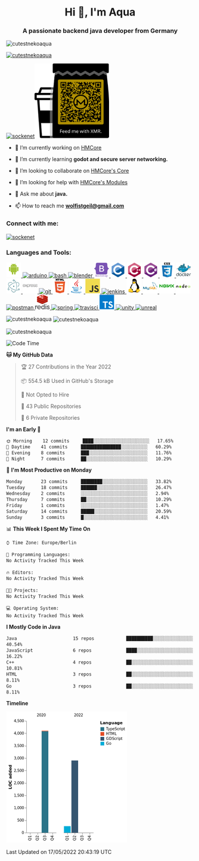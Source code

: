 <h1 align="center">Hi 👋, I'm Aqua</h1>
<h3 align="center">A passionate backend java developer from Germany</h3>

<p align="left"> <img src="https://komarev.com/ghpvc/?username=cutestnekoaqua&label=Profile%20views&color=0e75b6&style=flat" alt="cutestnekoaqua" /> </p>

<p align="left"> <a href="https://github.com/ryo-ma/github-profile-trophy"><img src="https://github-profile-trophy.vercel.app/?username=cutestnekoaqua" alt="cutestnekoaqua" /></a> </p>

<p align="left"> <a href="https://twitter.com/sockenet" target="blank"><img src="https://img.shields.io/twitter/follow/sockenet?logo=twitter&style=for-the-badge" alt="sockenet" /></a><img src="https://raw.githubusercontent.com/cutestnekoaqua/cutestnekoaqua/main/49sZDrVkFEaUr9HQr_.png" alt="Donate XMR" style="width:200px;height:200px;"/></p> 

- 🔭 I’m currently working on [HMCore](https://github.com/HMCore)

- 🌱 I’m currently learning **godot and secure server networking.**

- 👯 I’m looking to collaborate on [HMCore's Core](https://github.com/HMCore)

- 🤝 I’m looking for help with [HMCore's Modules](https://github.com/HMCore)

- 💬 Ask me about **java.**

- 📫 How to reach me **wolfistgeil@gmail.com**

<h3 align="left">Connect with me:</h3>
<p align="left">
<a href="https://twitter.com/sockenet" target="blank"><img align="center" src="https://raw.githubusercontent.com/rahuldkjain/github-profile-readme-generator/neutral-icons/src/images/icons/Social/twitter.svg" alt="sockenet" height="30" width="40" /></a>
</p>

<h3 align="left">Languages and Tools:</h3>
<p align="left"> <a href="https://developer.android.com" target="_blank"> <img src="https://raw.githubusercontent.com/devicons/devicon/master/icons/android/android-original-wordmark.svg" alt="android" width="40" height="40"/> </a> <a href="https://www.arduino.cc/" target="_blank"> <img src="https://cdn.worldvectorlogo.com/logos/arduino-1.svg" alt="arduino" width="40" height="40"/> </a> <a href="https://www.gnu.org/software/bash/" target="_blank"> <img src="https://www.vectorlogo.zone/logos/gnu_bash/gnu_bash-icon.svg" alt="bash" width="40" height="40"/> </a> <a href="https://www.blender.org/" target="_blank"> <img src="https://download.blender.org/branding/community/blender_community_badge_white.svg" alt="blender" width="40" height="40"/> </a> <a href="https://getbootstrap.com" target="_blank"> <img src="https://raw.githubusercontent.com/devicons/devicon/master/icons/bootstrap/bootstrap-plain-wordmark.svg" alt="bootstrap" width="40" height="40"/> </a> <a href="https://www.cprogramming.com/" target="_blank"> <img src="https://raw.githubusercontent.com/devicons/devicon/master/icons/c/c-original.svg" alt="c" width="40" height="40"/> </a> <a href="https://www.w3schools.com/cpp/" target="_blank"> <img src="https://raw.githubusercontent.com/devicons/devicon/master/icons/cplusplus/cplusplus-original.svg" alt="cplusplus" width="40" height="40"/> </a> <a href="https://www.w3schools.com/cs/" target="_blank"> <img src="https://raw.githubusercontent.com/devicons/devicon/master/icons/csharp/csharp-original.svg" alt="csharp" width="40" height="40"/> </a> <a href="https://www.w3schools.com/css/" target="_blank"> <img src="https://raw.githubusercontent.com/devicons/devicon/master/icons/css3/css3-original-wordmark.svg" alt="css3" width="40" height="40"/> </a> <a href="https://www.docker.com/" target="_blank"> <img src="https://raw.githubusercontent.com/devicons/devicon/master/icons/docker/docker-original-wordmark.svg" alt="docker" width="40" height="40"/> </a> <a href="https://www.electronjs.org" target="_blank"> <img src="https://raw.githubusercontent.com/devicons/devicon/master/icons/electron/electron-original.svg" alt="electron" width="40" height="40"/> </a> <a href="https://expressjs.com" target="_blank"> <img src="https://raw.githubusercontent.com/devicons/devicon/master/icons/express/express-original-wordmark.svg" alt="express" width="40" height="40"/> </a> <a href="https://git-scm.com/" target="_blank"> <img src="https://www.vectorlogo.zone/logos/git-scm/git-scm-icon.svg" alt="git" width="40" height="40"/> </a> <a href="https://www.w3.org/html/" target="_blank"> <img src="https://raw.githubusercontent.com/devicons/devicon/master/icons/html5/html5-original-wordmark.svg" alt="html5" width="40" height="40"/> </a> <a href="https://www.java.com" target="_blank"> <img src="https://raw.githubusercontent.com/devicons/devicon/master/icons/java/java-original.svg" alt="java" width="40" height="40"/> </a> <a href="https://developer.mozilla.org/en-US/docs/Web/JavaScript" target="_blank"> <img src="https://raw.githubusercontent.com/devicons/devicon/master/icons/javascript/javascript-original.svg" alt="javascript" width="40" height="40"/> </a> <a href="https://www.jenkins.io" target="_blank"> <img src="https://www.vectorlogo.zone/logos/jenkins/jenkins-icon.svg" alt="jenkins" width="40" height="40"/> </a> <a href="https://www.linux.org/" target="_blank"> <img src="https://raw.githubusercontent.com/devicons/devicon/master/icons/linux/linux-original.svg" alt="linux" width="40" height="40"/> </a> <a href="https://www.mysql.com/" target="_blank"> <img src="https://raw.githubusercontent.com/devicons/devicon/master/icons/mysql/mysql-original-wordmark.svg" alt="mysql" width="40" height="40"/> </a> <a href="https://www.nginx.com" target="_blank"> <img src="https://raw.githubusercontent.com/devicons/devicon/master/icons/nginx/nginx-original.svg" alt="nginx" width="40" height="40"/> </a> <a href="https://nodejs.org" target="_blank"> <img src="https://raw.githubusercontent.com/devicons/devicon/master/icons/nodejs/nodejs-original-wordmark.svg" alt="nodejs" width="40" height="40"/> </a> <a href="https://postman.com" target="_blank"> <img src="https://www.vectorlogo.zone/logos/getpostman/getpostman-icon.svg" alt="postman" width="40" height="40"/> </a> <a href="https://redis.io" target="_blank"> <img src="https://raw.githubusercontent.com/devicons/devicon/master/icons/redis/redis-original-wordmark.svg" alt="redis" width="40" height="40"/> </a> <a href="https://spring.io/" target="_blank"> <img src="https://www.vectorlogo.zone/logos/springio/springio-icon.svg" alt="spring" width="40" height="40"/> </a> <a href="https://travis-ci.org" target="_blank"> <img src="https://www.vectorlogo.zone/logos/travis-ci/travis-ci-icon.svg" alt="travisci" width="40" height="40"/> </a> <a href="https://www.typescriptlang.org/" target="_blank"> <img src="https://raw.githubusercontent.com/devicons/devicon/master/icons/typescript/typescript-original.svg" alt="typescript" width="40" height="40"/> </a> <a href="https://unity.com/" target="_blank"> <img src="https://www.vectorlogo.zone/logos/unity3d/unity3d-icon.svg" alt="unity" width="40" height="40"/> </a> <a href="https://unrealengine.com/" target="_blank"> <img src="https://raw.githubusercontent.com/kenangundogan/fontisto/036b7eca71aab1bef8e6a0518f7329f13ed62f6b/icons/svg/brand/unreal-engine.svg" alt="unreal" width="40" height="40"/> </a> </p>

<p><img align="left" src="https://github-readme-stats.vercel.app/api/top-langs?username=cutestnekoaqua&show_icons=true&locale=en&layout=compact" alt="cutestnekoaqua" /></p>

<p>&nbsp;<img align="center" src="https://github-readme-stats.vercel.app/api?username=cutestnekoaqua&show_icons=true&locale=en" alt="cutestnekoaqua" /></p>

<p><img align="center" src="https://github-readme-streak-stats.herokuapp.com/?user=cutestnekoaqua&" alt="cutestnekoaqua" /></p>

<!--START_SECTION:waka-->
![Code Time](http://img.shields.io/badge/Code%20Time-0%20secs-blue)

**🐱 My GitHub Data** 

> 🏆 27 Contributions in the Year 2022
 > 
> 📦 554.5 kB Used in GitHub's Storage 
 > 
> 🚫 Not Opted to Hire
 > 
> 📜 43 Public Repositories 
 > 
> 🔑 6 Private Repositories  
 > 
**I'm an Early 🐤** 

```text
🌞 Morning    12 commits     ████░░░░░░░░░░░░░░░░░░░░░   17.65% 
🌆 Daytime    41 commits     ███████████████░░░░░░░░░░   60.29% 
🌃 Evening    8 commits      ███░░░░░░░░░░░░░░░░░░░░░░   11.76% 
🌙 Night      7 commits      ██░░░░░░░░░░░░░░░░░░░░░░░   10.29%

```
📅 **I'm Most Productive on Monday** 

```text
Monday       23 commits     ████████░░░░░░░░░░░░░░░░░   33.82% 
Tuesday      18 commits     ██████░░░░░░░░░░░░░░░░░░░   26.47% 
Wednesday    2 commits      ░░░░░░░░░░░░░░░░░░░░░░░░░   2.94% 
Thursday     7 commits      ██░░░░░░░░░░░░░░░░░░░░░░░   10.29% 
Friday       1 commits      ░░░░░░░░░░░░░░░░░░░░░░░░░   1.47% 
Saturday     14 commits     █████░░░░░░░░░░░░░░░░░░░░   20.59% 
Sunday       3 commits      █░░░░░░░░░░░░░░░░░░░░░░░░   4.41%

```


📊 **This Week I Spent My Time On** 

```text
⌚︎ Time Zone: Europe/Berlin

💬 Programming Languages: 
No Activity Tracked This Week

🔥 Editors: 
No Activity Tracked This Week

🐱‍💻 Projects: 
No Activity Tracked This Week

💻 Operating System: 
No Activity Tracked This Week

```

**I Mostly Code in Java** 

```text
Java                     15 repos            ██████████░░░░░░░░░░░░░░░   40.54% 
JavaScript               6 repos             ████░░░░░░░░░░░░░░░░░░░░░   16.22% 
C++                      4 repos             ██░░░░░░░░░░░░░░░░░░░░░░░   10.81% 
HTML                     3 repos             ██░░░░░░░░░░░░░░░░░░░░░░░   8.11% 
Go                       3 repos             ██░░░░░░░░░░░░░░░░░░░░░░░   8.11%

```


**Timeline**

![Chart not found](https://raw.githubusercontent.com/CutestNekoAqua/CutestNekoAqua/main/charts/bar_graph.png) 


 Last Updated on 17/05/2022 20:43:19 UTC
<!--END_SECTION:waka-->
